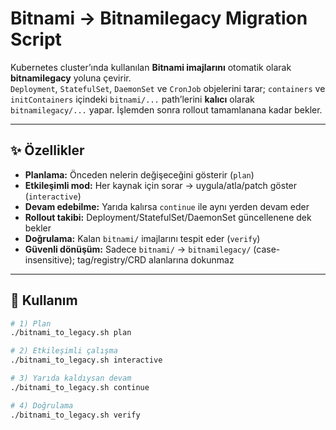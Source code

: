 # Bitnami → Bitnamilegacy Migration Script

Kubernetes cluster’ında kullanılan **Bitnami imajlarını** otomatik olarak **bitnamilegacy** yoluna çevirir.  
`Deployment`, `StatefulSet`, `DaemonSet` ve `CronJob` objelerini tarar; `containers` ve `initContainers` içindeki `bitnami/...` path’lerini **kalıcı** olarak `bitnamilegacy/...` yapar. İşlemden sonra rollout tamamlanana kadar bekler.

---

## ✨ Özellikler
- **Planlama:** Önceden nelerin değişeceğini gösterir (`plan`)
- **Etkileşimli mod:** Her kaynak için sorar → uygula/atla/patch göster (`interactive`)
- **Devam edebilme:** Yarıda kalırsa `continue` ile aynı yerden devam eder
- **Rollout takibi:** Deployment/StatefulSet/DaemonSet güncellenene dek bekler
- **Doğrulama:** Kalan `bitnami/` imajlarını tespit eder (`verify`)
- **Güvenli dönüşüm:** Sadece `bitnami/` → `bitnamilegacy/` (case-insensitive); tag/registry/CRD alanlarına dokunmaz

---

## 🚀 Kullanım
```bash
# 1) Plan
./bitnami_to_legacy.sh plan

# 2) Etkileşimli çalışma
./bitnami_to_legacy.sh interactive

# 3) Yarıda kaldıysan devam
./bitnami_to_legacy.sh continue

# 4) Doğrulama
./bitnami_to_legacy.sh verify
